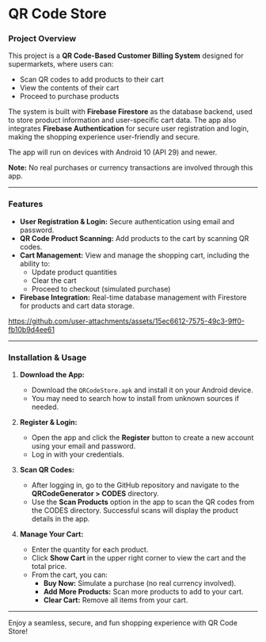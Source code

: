 # QR Code Store

### Project Overview
This project is a **QR Code-Based Customer Billing System** designed for supermarkets, where users can:

- Scan QR codes to add products to their cart
- View the contents of their cart
- Proceed to purchase products

The system is built with **Firebase Firestore** as the database backend, used to store product information and user-specific cart data. The app also integrates **Firebase Authentication** for secure user registration and login, making the shopping experience user-friendly and secure.

The app will run on devices with Android 10 (API 29) and newer.

**Note:** No real purchases or currency transactions are involved through this app.

---

### Features
- **User Registration & Login:** Secure authentication using email and password.
- **QR Code Product Scanning:** Add products to the cart by scanning QR codes.
- **Cart Management:** View and manage the shopping cart, including the ability to:
  - Update product quantities
  - Clear the cart
  - Proceed to checkout (simulated purchase)
- **Firebase Integration:** Real-time database management with Firestore for products and cart data storage.


https://github.com/user-attachments/assets/15ec6612-7575-49c3-9ff0-fb10b9d4ee61


---

### Installation & Usage

1. **Download the App:**
   - Download the `QRCodeStore.apk` and install it on your Android device.
   - You may need to search how to install from unknown sources if needed.

2. **Register & Login:**
   - Open the app and click the **Register** button to create a new account using your email and password.
   - Log in with your credentials.

3. **Scan QR Codes:**
   - After logging in, go to the GitHub repository and navigate to the **QRCodeGenerator > CODES** directory.
   - Use the **Scan Products** option in the app to scan the QR codes from the CODES directory. Successful scans will display the product details in the app.

4. **Manage Your Cart:**
   - Enter the quantity for each product.
   - Click **Show Cart** in the upper right corner to view the cart and the total price.
   - From the cart, you can:
     - **Buy Now:** Simulate a purchase (no real currency involved).
     - **Add More Products:** Scan more products to add to your cart.
     - **Clear Cart:** Remove all items from your cart.

---

Enjoy a seamless, secure, and fun shopping experience with QR Code Store!
